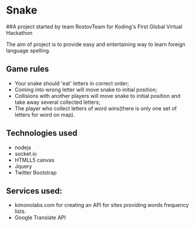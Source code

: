 # Snake

##A project started by team RostovTeam for Koding's First Global Virtual Hackathon

The aim of project is to provide easy and entertaining way to learn foreign language spelling. 

## Game rules

* Your snake should 'eat' letters in correct order;
* Coming into wrong letter  will  move snake to initial position;
* Collisions with another players will move snake to initial position and take away several collected letters;
* The player who collect letters of word wins(there is only one set of letters for word on map).


## Technologies used
* nodejs
* socket.io	
* HTMLL5 canvas
* Jquery
* Twitter Bootstrap

## Services used:
 * kimonolabs.com for creating an API for sites providing words frequency lists.
 * Google Translate API
